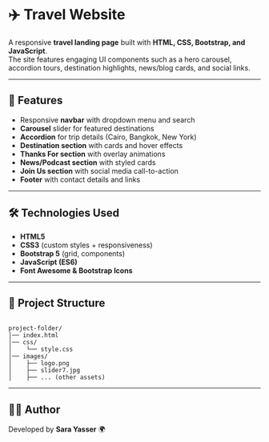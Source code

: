 # ✈️ Travel Website  

A responsive **travel landing page** built with **HTML, CSS, Bootstrap, and JavaScript**.  
The site features engaging UI components such as a hero carousel, accordion tours, destination highlights, news/blog cards, and social links.  

---

## 🚀 Features  
- Responsive **navbar** with dropdown menu and search  
- **Carousel** slider for featured destinations  
- **Accordion** for trip details (Cairo, Bangkok, New York)  
- **Destination section** with cards and hover effects  
- **Thanks For section** with overlay animations  
- **News/Podcast section** with styled cards  
- **Join Us section** with social media call-to-action  
- **Footer** with contact details and links  

---

## 🛠️ Technologies Used  
- **HTML5**  
- **CSS3** (custom styles + responsiveness)  
- **Bootstrap 5** (grid, components)  
- **JavaScript (ES6)**  
- **Font Awesome & Bootstrap Icons**  

---

## 📂 Project Structure  
```

project-folder/
│── index.html
│── css/
│    └── style.css
│── images/
│    ├── logo.png
│    ├── slider7.jpg
│    ├── ... (other assets)

````

---

## 👩‍💻 Author

Developed by **Sara Yasser** 🌍


